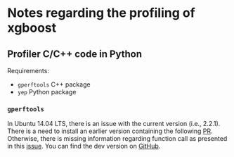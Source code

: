 # Notes regarding the profiling of xgboost

## Profiler C/C++ code in Python

Requirements:

* `gperftools` C++ package
* `yep` Python package

### `gperftools`

In Ubuntu 14.04 LTS, there is an issue with the current version (i.e., 2.2.1).
There is a need to install an earlier version containing the following [PR](https://github.com/gperftools/gperftools/pull/779).
Otherwise, there is missing information regarding function call as presented in this [issue](https://github.com/gperftools/gperftools/issues/752).
You can find the dev version on [GitHub](https://github.com/gperftools/gperftools).
